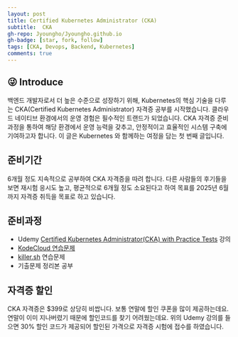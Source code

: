 ```yaml
---
layout: post
title: Certified Kubernetes Administrator (CKA)
subtitle:  CKA
gh-repo: Jyoungho/Jyoungho.github.io
gh-badge: [star, fork, follow]
tags: [CKA, Devops, Backend, Kubernetes]
comments: true
---
```


## 😜 Introduce
백엔드 개발자로서 더 높은 수준으로 성장하기 위해, Kubernetes의 핵심 기술을 다루는 CKA(Certified Kubernetes Administrator) 자격증 공부를 시작했습니다. 클라우드 네이티브 환경에서의 운영 경험은 필수적인 트랜드가 되었습니다. CKA 자격증 준비과정을 통하여 해당 환경에서 운영 능력을 갖추고, 안정적이고 효율적인 시스템 구축에 기여하고자 합니다.
이 글은 Kubernetes 와 함께하는 여정을 담는 첫 번째 글입니다.

## 준비기간
6개월 정도 지속적으로 공부하여 CKA 자격증을 따려 합니다. 다른 사람들의 후기들을 보면 재시험 응시도 높고, 평균적으로 6개월 정도 소요된다고 하여 목표를 2025년 6월까지 자격증 취득을 목표로 하고 있습니다.

## 준비과정
- Udemy  [Certified Kubernetes Administrator(CKA) with Practice Tests](https://www.udemy.com/course/certified-kubernetes-administrator-with-practice-tests) 강의
- [KodeCloud 연습문제](https://learn.kodekloud.com/user/courses/udemy-labs-certified-kubernetes-administrator-with-practice-tests?utm_source=udemy&utm_medium=labs&utm_campaign=kubernetes)
- [killer.sh](https://killer.sh/dashboard) 연습문제
- 기출문제 정리본 공부


## 자격증 할인
CKA 자격증은 $399로 상당히 비쌉니다. 보통 연말에 할인 쿠폰을 많이 제공하는데요. 연말이 이미 지나버렸기 때문에 할인코드를 찾기 어려웠는데요. 위의 Udemy 강의를 들으면 30% 할인 코드가 제공되어 할인된 가격으로 자격증 시험에 접수를 하였습니다.
 

